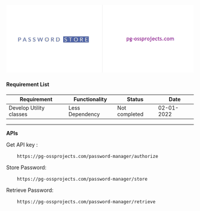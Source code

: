 
![Password Store](password-store-server/files/password-store-new.png?raw=true "Password Store Server")

#### Requirement List ####

Requirement | Functionality | Status | Date
------------|---------------|--------|------
Develop Utility classes | Less Dependency | Not completed | 02-01-2022


---

__APIs__

Get API key :

```
    https://pg-ossprojects.com/password-manager/authorize
```

Store Password:

```
    https://pg-ossprojects.com/password-manager/store
```

Retrieve Password:

```
    https://pg-ossprojects.com/password-manager/retrieve
```
